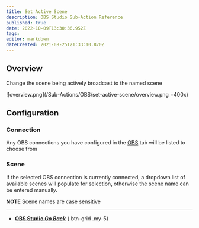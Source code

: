 ```yaml
---
title: Set Active Scene
description: OBS Studio Sub-Action Reference
published: true
date: 2022-10-09T13:30:36.952Z
tags: 
editor: markdown
dateCreated: 2021-08-25T21:33:10.870Z
---
```


## Overview
Change the scene being actively broadcast to the named scene

![overview.png](/Sub-Actions/OBS/set-active-scene/overview.png =400x)

## Configuration
### Connection
Any OBS connections you have configured in the [OBS](/OBS) tab will be listed to choose from

### Scene
If the selected OBS connection is currently connected, a dropdown list of available scenes will populate for selection, otherwise the scene name can be entered manually.

**NOTE** Scene names are case sensitive 

---

- [<i class="mdi mdi-chevron-left"></i> **OBS Studio *Go Back***](/en/Sub-Actions/OBS)
{.btn-grid .my-5}
